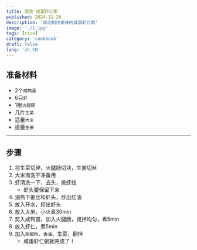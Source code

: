 ```yaml
---
title: 粥类-咸蛋虾仁粥
published: 2024-11-26
description: '如何制作美味的咸蛋虾仁粥'
image: './1.jpg'
tags: [rice]
category: 'cookbook'
draft: false
lang: 'zh_CN'
---
```


## 准备材料  
- 2个`咸鸭蛋`   
- 6只`虾`  
- 1根`火腿肠` 
- 几片`生菜`  
- 适量`大米`  
- 适量`生姜`  

***********

## 步骤  
1. 将生菜切碎，火腿肠切块，生姜切丝  
2. 大米淘洗干净备用  
3. 虾清洗一下，去头，挑虾线  
    - 虾头要保留下来  
4. 油热下姜丝和虾头，炒出红油  
5. 放入开水，捞出虾头  
6. 放入大米，小火煮30min  
7. 剪入咸鸭蛋，加入火腿肠，搅拌均匀，煮5min  
8. 放入虾仁，煮5min  
9. 加入`胡椒粉`、`香油`、生菜，翻拌 
    - 咸蛋虾仁粥就完成了！  

